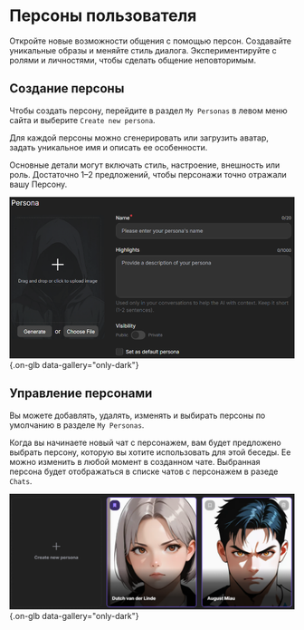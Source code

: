 # Персоны пользователя

Откройте новые возможности общения с помощью персон. Создавайте уникальные образы и меняйте стиль диалога. Экспериментируйте с ролями и личностями, чтобы сделать общение неповторимым.

## Создание персоны

Чтобы создать персону, перейдите в раздел `My Personas` в левом меню сайта и выберите `Create new persona`.

Для каждой персоны можно сгенерировать или загрузить аватар, задать уникальное имя и описать ее особенности.

Основные детали могут включать стиль, настроение, внешность или роль. Достаточно 1–2 предложений, чтобы персонажи точно отражали вашу Персону.

![](assets/image/persona.png){.on-glb data-gallery="only-dark"}

## Управление персонами

Вы можете добавлять, удалять, изменять и выбирать персоны по умолчанию в разделе `My Personas`.

Когда вы начинаете новый чат с персонажем, вам будет предложено выбрать персону, которую вы хотите использовать для этой беседы. Ее можно изменить в любой момент в созданном чате. Выбранная персона будет отображаться в списке чатов с персонажем в разеде `Chats`.

![](assets/image/personas.png){.on-glb data-gallery="only-dark"}